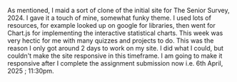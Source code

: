 As mentioned, I maid a sort of clone of the initial site for The Senior Survey, 2024. I gave it a touch of mine, somewhat funky theme. I used lots of resources, for example looked up on google for libraries, then went for Chart.js for implementing the interactive statistical charts. This week was very hectic for me with many quizzes and projects to do. This was the reason I only got around 2 days to work on my site. I did what I could, but couldn't make the site responsive in this timeframe. I am going to make it responsive after I complete the assignment submission now i.e. 6th April, 2025 ; 11:30pm. 
